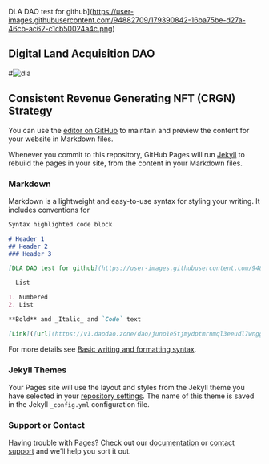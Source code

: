 DLA DAO test for github](https://user-images.githubusercontent.com/94882709/179390842-16ba75be-d27a-46cb-ac62-c1cb50024a4c.png)


## Digital Land Acquisition DAO
#![dla](https://user-images.githubusercontent.com/94882709/179389000-9ce8868b-92c5-443d-a694-d95d5d1631b1.png)
## Consistent Revenue Generating NFT (CRGN) Strategy



You can use the [editor on GitHub](https://github.com/frameworkfortune/dla-dao-landing-page/edit/main/README.md) to maintain and preview the content for your website in Markdown files.

Whenever you commit to this repository, GitHub Pages will run [Jekyll](https://jekyllrb.com/) to rebuild the pages in your site, from the content in your Markdown files.

### Markdown

Markdown is a lightweight and easy-to-use syntax for styling your writing. It includes conventions for

```markdown
Syntax highlighted code block

# Header 1
## Header 2
### Header 3

[DLA DAO test for github](https://user-images.githubusercontent.com/94882709/179390842-16ba75be-d27a-46cb-ac62-c1cb50024a4c.png)

- List

1. Numbered
2. List

**Bold** and _Italic_ and `Code` text

[Link]([url](https://v1.daodao.zone/dao/juno1e5tjmydptmrnmql3eeudl7wnggd9r6assjgedcecwfvunanat06sfxnnrh)) and ![Image]([src](https://user-images.githubusercontent.com/94882709/179389000-9ce8868b-92c5-443d-a694-d95d5d1631b1.png))
```

For more details see [Basic writing and formatting syntax](https://docs.github.com/en/github/writing-on-github/getting-started-with-writing-and-formatting-on-github/basic-writing-and-formatting-syntax).

### Jekyll Themes

Your Pages site will use the layout and styles from the Jekyll theme you have selected in your [repository settings](https://github.com/frameworkfortune/dla-dao-landing-page/settings/pages). The name of this theme is saved in the Jekyll `_config.yml` configuration file.

### Support or Contact


Having trouble with Pages? Check out our [documentation](https://docs.github.com/categories/github-pages-basics/) or [contact support](https://support.github.com/contact) and we’ll help you sort it out.
